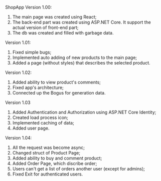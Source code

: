 ShopApp
Version 1.00:
  1) The main page was created using React;
  2) The back-end part was created using ASP.NET Core. It support the actual version of front-end part;
  3) The db was created and filled with garbage data.

Version 1.01:
  1) Fixed simple bugs;
  2) Implemented auto adding of new products to the main page;
  3) Added a page (without styles) that describes the selected product.
  
Version 1.02:
  1) Added ability to view product's comments;
  2) Fixed app's architecture;
  3) Connected up the Bogus for generation data.

Version 1.03
  1) Added Authentication and Authorization using ASP.NET Core Identity;
  2) Created load process icon;
  3) Implemented caching of data;
  4) Added user page.

Version 1.04:
  1) All the request was become async;
  2) Changed struct of Product Page;
  3) Added ability to buy and comment product;
  4) Added Order Page, which discribe order;
  5) Users can't get a list of orders another user (except for admins);
  6) Fixed Exit for authenticated users.
  
